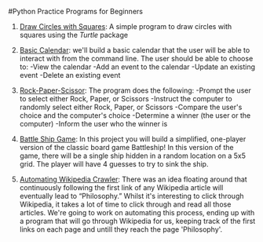 #Python Practice Programs for Beginners

1. <a href="https://github.com/raamcoumar/Python-Practice-for-beginners/blob/master/Draw-circle-withs-quares.py">Draw Circles with Squares</a>:
A simple program to draw circles with squares using the <i>Turtle</i> package

2. <a href="https://github.com/raamcoumar/Python-Practice-for-beginners/blob/master/Calendar.py">Basic Calendar</a>:
we'll build a basic calendar that the user will be able to interact with from the command line. The user should be able to choose to:
-View the calendar
-Add an event to the calendar
-Update an existing event
-Delete an existing event

3. <a href="https://github.com/raamcoumar/Python-Practice-for-beginners/blob/master/Rock-Paper-Scissors.py">Rock-Paper-Scissor</a>:
  The program does the following:
  -Prompt the user to select either Rock, Paper, or Scissors
  -Instruct the computer to randomly select either Rock, Paper, or Scissors
  -Compare the user's choice and the computer's choice
  -Determine a winner (the user or the computer)
  -Inform the user who the winner is
  
4. <a href="https://github.com/raamcoumar/Python-Practice-for-beginners/blob/master/BattleShip_game.py">Battle Ship Game</a>:
  In this project you will build a simplified, one-player version of the classic board game Battleship! In this version of the game, there will be a single ship hidden in a random location on a 5x5 grid. The player will have 4 guesses to try to sink the ship.
  
5. <a href="https://github.com/raamcoumar/Python-Practice-for-beginners/blob/master/WikiCrawler.py">Automating Wikipedia Crawler</a>:
There was an idea floating around that continuously following the first link of any Wikipedia article will eventually lead to “Philosophy.” Whilst it's interesting to click through Wikipedia, it takes a lot of time to click through and read all those articles. We're going to work on automating this process, ending up with a program that will go through Wikipedia for us, keeping track of the first links on each page and untill they reach the page 'Philosophy'. 
